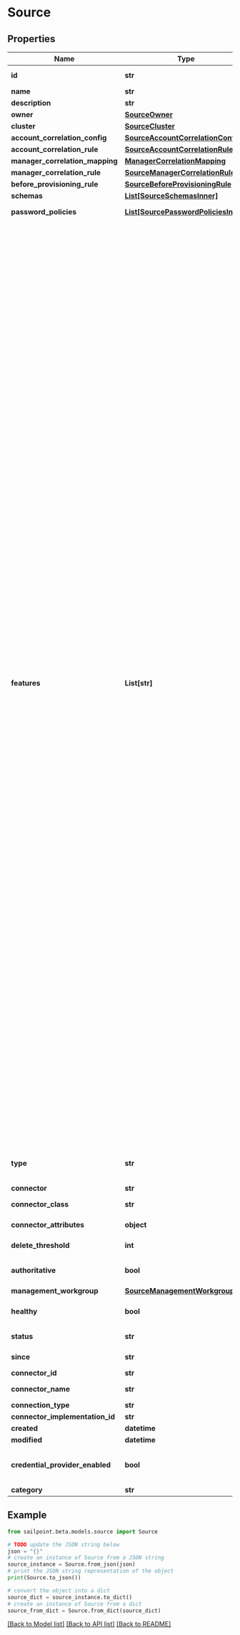 # Source


## Properties

Name | Type | Description | Notes
------------ | ------------- | ------------- | -------------
**id** | **str** | Source ID. | [optional] [readonly] 
**name** | **str** | Source&#39;s human-readable name. | 
**description** | **str** | Source&#39;s human-readable description. | [optional] 
**owner** | [**SourceOwner**](SourceOwner.md) |  | 
**cluster** | [**SourceCluster**](SourceCluster.md) |  | [optional] 
**account_correlation_config** | [**SourceAccountCorrelationConfig**](SourceAccountCorrelationConfig.md) |  | [optional] 
**account_correlation_rule** | [**SourceAccountCorrelationRule**](SourceAccountCorrelationRule.md) |  | [optional] 
**manager_correlation_mapping** | [**ManagerCorrelationMapping**](ManagerCorrelationMapping.md) |  | [optional] 
**manager_correlation_rule** | [**SourceManagerCorrelationRule**](SourceManagerCorrelationRule.md) |  | [optional] 
**before_provisioning_rule** | [**SourceBeforeProvisioningRule**](SourceBeforeProvisioningRule.md) |  | [optional] 
**schemas** | [**List[SourceSchemasInner]**](SourceSchemasInner.md) | List of references to schema objects. | [optional] 
**password_policies** | [**List[SourcePasswordPoliciesInner]**](SourcePasswordPoliciesInner.md) | List of references to the associated PasswordPolicy objects. | [optional] 
**features** | **List[str]** | Optional features that can be supported by a source. Modifying the features array may cause source configuration errors that are unsupportable. It is recommended to not modify this array for SailPoint supported connectors. * AUTHENTICATE: The source supports pass-through authentication. * COMPOSITE: The source supports composite source creation. * DIRECT_PERMISSIONS: The source supports returning DirectPermissions. * DISCOVER_SCHEMA: The source supports discovering schemas for users and groups. * ENABLE The source supports reading if an account is enabled or disabled. * MANAGER_LOOKUP: The source supports looking up managers as they are encountered in a feed. This is the opposite of NO_RANDOM_ACCESS. * NO_RANDOM_ACCESS: The source does not support random access and the getObject() methods should not be called and expected to perform. * PROXY: The source can serve as a proxy for another source. When an source has a proxy, all connector calls made with that source are redirected through the connector for the proxy source. * SEARCH * TEMPLATE * UNLOCK: The source supports reading if an account is locked or unlocked. * UNSTRUCTURED_TARGETS: The source supports returning unstructured Targets. * SHAREPOINT_TARGET: The source supports returning unstructured Target data for SharePoint. It will be typically used by AD, LDAP sources. * PROVISIONING: The source can both read and write accounts. Having this feature implies that the provision() method is implemented. It also means that direct and target permissions can also be provisioned if they can be returned by aggregation. * GROUP_PROVISIONING: The source can both read and write groups. Having this feature implies that the provision() method is implemented. * SYNC_PROVISIONING: The source can provision accounts synchronously. * PASSWORD: The source can provision password changes. Since sources can never read passwords, this is should only be used in conjunction with the PROVISIONING feature. * CURRENT_PASSWORD: Some source types support verification of the current password * ACCOUNT_ONLY_REQUEST: The source supports requesting accounts without entitlements. * ADDITIONAL_ACCOUNT_REQUEST: The source supports requesting additional accounts. * NO_AGGREGATION: A source that does not support aggregation. * GROUPS_HAVE_MEMBERS: The source models group memberships with a member attribute on the group object rather than a groups attribute on the account object. This effects the implementation of delta account aggregation. * NO_PERMISSIONS_PROVISIONING: Indicates that the connector cannot provision direct or target permissions for accounts. When DIRECT_PERMISSIONS and PROVISIONING features are present, it is assumed that the connector can also provision direct permissions. This feature disables that assumption and causes permission request to be converted to work items for accounts. * NO_GROUP_PERMISSIONS_PROVISIONING: Indicates that the connector cannot provision direct or target permissions for groups. When DIRECT_PERMISSIONS and PROVISIONING features are present, it is assumed that the connector can also provision direct permissions. This feature disables that assumption and causes permission request to be converted to work items for groups. * NO_UNSTRUCTURED_TARGETS_PROVISIONING: This string will be replaced by NO_GROUP_PERMISSIONS_PROVISIONING and NO_PERMISSIONS_PROVISIONING. * NO_DIRECT_PERMISSIONS_PROVISIONING: This string will be replaced by NO_GROUP_PERMISSIONS_PROVISIONING and NO_PERMISSIONS_PROVISIONING. * USES_UUID: Connectivity 2.0 flag used to indicate that the connector supports a compound naming structure. * PREFER_UUID: Used in ISC Provisioning AND Aggregation to decide if it should prefer account.uuid to account.nativeIdentity when data is read in through aggregation OR pushed out through provisioning. * ARM_SECURITY_EXTRACT: Indicates the application supports Security extracts for ARM * ARM_UTILIZATION_EXTRACT: Indicates the application supports Utilization extracts for ARM * ARM_CHANGELOG_EXTRACT: Indicates the application supports Change-log extracts for ARM | [optional] 
**type** | **str** | Specifies the type of system being managed e.g. Active Directory, Workday, etc.. If you are creating a delimited file source, you must set the &#x60;provisionasCsv&#x60; query parameter to &#x60;true&#x60;.  | [optional] 
**connector** | **str** | Connector script name. | 
**connector_class** | **str** | Fully qualified name of the Java class that implements the connector interface. | [optional] 
**connector_attributes** | **object** | Connector specific configuration. This configuration will differ from type to type. | [optional] 
**delete_threshold** | **int** | Number from 0 to 100 that specifies when to skip the delete phase. | [optional] 
**authoritative** | **bool** | When this is true, it indicates that the source is referenced by an identity profile. | [optional] [default to False]
**management_workgroup** | [**SourceManagementWorkgroup**](SourceManagementWorkgroup.md) |  | [optional] 
**healthy** | **bool** | When this is true, it indicates that the source is healthy. | [optional] [default to False]
**status** | **str** | Status identifier that gives specific information about why a source is or isn&#39;t healthy.  | [optional] 
**since** | **str** | Timestamp that shows when a source health check was last performed. | [optional] 
**connector_id** | **str** | Connector ID | [optional] 
**connector_name** | **str** | Name of the connector that was chosen during source creation. | [optional] 
**connection_type** | **str** | Type of connection (direct or file). | [optional] 
**connector_implementation_id** | **str** | Connector implementation ID. | [optional] 
**created** | **datetime** | Date-time when the source was created | [optional] 
**modified** | **datetime** | Date-time when the source was last modified. | [optional] 
**credential_provider_enabled** | **bool** | If this is true, it enables a credential provider for the source. If credentialProvider is turned on,  then the source can use credential provider(s) to fetch credentials. | [optional] [default to False]
**category** | **str** | Source category (e.g. null, CredentialProvider). | [optional] 

## Example

```python
from sailpoint.beta.models.source import Source

# TODO update the JSON string below
json = "{}"
# create an instance of Source from a JSON string
source_instance = Source.from_json(json)
# print the JSON string representation of the object
print(Source.to_json())

# convert the object into a dict
source_dict = source_instance.to_dict()
# create an instance of Source from a dict
source_from_dict = Source.from_dict(source_dict)
```
[[Back to Model list]](../README.md#documentation-for-models) [[Back to API list]](../README.md#documentation-for-api-endpoints) [[Back to README]](../README.md)


